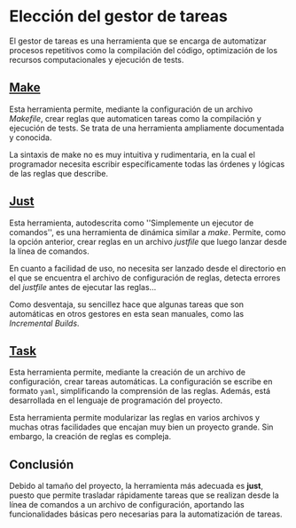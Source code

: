 # Elección del gestor de tareas

El gestor de tareas es una herramienta que se encarga de automatizar procesos repetitivos como la compilación del código, optimización de los recursos computacionales y ejecución de tests.

## [Make](https://www.gnu.org/software/make/manual/make.html)

Esta herramienta permite, mediante la configuración de un archivo *Makefile*, crear reglas que
automaticen tareas como la compilación y ejecución de tests. Se trata de una herramienta ampliamente
documentada y conocida.

La sintaxis de make no es muy intuitiva y rudimentaria, en la cual el programador necesita escribir 
específicamente todas las órdenes y lógicas de las reglas que describe.

## [Just](https://github.com/casey/just)

Esta herramienta, autodescrita como ''Simplemente un ejecutor de comandos'', es una herramienta de 
dinámica similar a *make*. Permite, como la opción anterior, crear reglas en un archivo *justfile* que 
luego lanzar desde la línea de comandos.

En cuanto a facilidad de uso, no necesita ser lanzado desde el directorio en el que se encuentra el 
archivo de configuración de reglas, detecta errores del *justfile* antes de ejecutar las reglas...

Como desventaja, su sencillez hace que algunas tareas que son automáticas en otros gestores en esta sean manuales, como las *Incremental Builds*.

## [Task](https://taskfile.dev/)

Esta herramienta permite, mediante la creación de un archivo de configuración, crear tareas automáticas.
La configuración se escribe en formato `yaml`, simplificando la comprensión de las reglas. Además, está 
desarrollada en el lenguaje de programación del proyecto.

Esta herramienta permite modularizar las reglas en varios archivos y muchas otras facilidades que encajan
muy bien un proyecto grande. Sin embargo, la creación de reglas es compleja.

## Conclusión

Debido al tamaño del proyecto, la herramienta más adecuada es **just**, puesto que permite trasladar
rápidamente tareas que se realizan desde la línea de comandos a un archivo de configuración, aportando 
las funcionalidades básicas pero necesarias para la automatización de tareas.